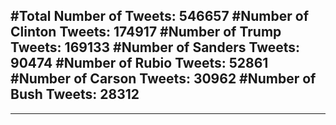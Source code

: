 #Total Number of Tweets: 546657 
#Number of Clinton Tweets: 174917
#Number of Trump Tweets: 169133
#Number of Sanders Tweets: 90474
#Number of Rubio Tweets: 52861
#Number of Carson Tweets: 30962
#Number of Bush Tweets: 28312
---
---
